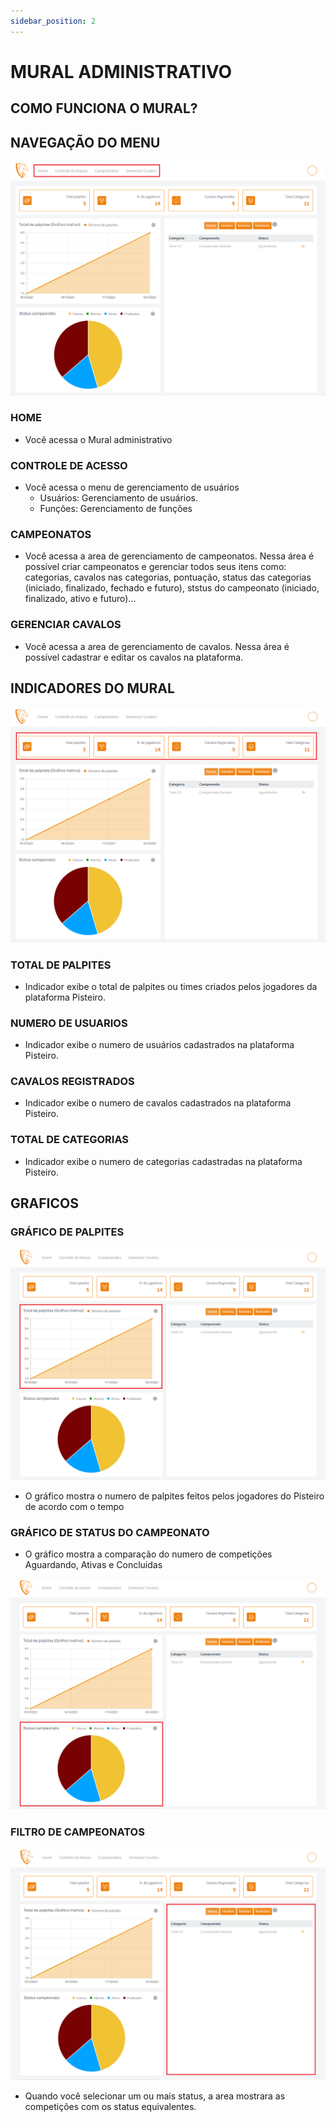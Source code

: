 ```yaml
---
sidebar_position: 2
---
```


# MURAL ADMINISTRATIVO

## COMO FUNCIONA O MURAL?

## NAVEGAÇÃO DO MENU

![Mural](/img/backoffice/mural1.png)

### HOME

- Você acessa o Mural administrativo

### CONTROLE DE ACESSO

- Você acessa o menu de gerenciamento de usuários
    - Usuários: Gerenciamento de usuários.
    - Funções: Gerenciamento de funções

### CAMPEONATOS

- Você acessa a area de gerenciamento de campeonatos. Nessa área é possível criar campeonatos e gerenciar todos seus itens como: categorias, cavalos nas categorias, pontuação, status das categorias (iniciado, finalizado, fechado e futuro), ststus do campeonato (iniciado, finalizado, ativo e futuro)...

### GERENCIAR CAVALOS

- Você acessa a area de gerenciamento de cavalos. Nessa área é possível cadastrar e editar os cavalos na plataforma.


## INDICADORES DO MURAL

![Mural](/img/backoffice/mural2.png)

### TOTAL DE PALPITES

- Indicador exibe o total de palpites ou times criados pelos jogadores da plataforma Pisteiro.

### NUMERO DE USUARIOS

- Indicador exibe o numero de usuários cadastrados na plataforma Pisteiro.

### CAVALOS REGISTRADOS

- Indicador exibe o numero de cavalos cadastrados na plataforma Pisteiro.

### TOTAL DE CATEGORIAS

- Indicador exibe o numero de categorias cadastradas na plataforma Pisteiro.

## GRAFICOS

### GRÁFICO DE PALPITES

![Mural](/img/backoffice/mural3.png)

- O gráfico mostra o numero de palpites feitos pelos jogadores do Pisteiro de acordo com o tempo

### GRÁFICO DE STATUS DO CAMPEONATO

- O gráfico mostra a comparação do numero de competições Aguardando, Ativas e Concluidas

![Mural](/img/backoffice/mural4.png)

### FILTRO DE CAMPEONATOS

![Mural](/img/backoffice/mural5.png)

- Quando você selecionar um ou mais status, a area mostrara as competições com os status equivalentes.